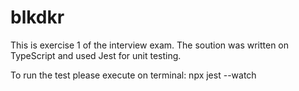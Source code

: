 # blkdkr
This is exercise 1 of the interview exam. The soution was written on TypeScript and used Jest for unit testing.

To run the test please execute on terminal: npx jest --watch


